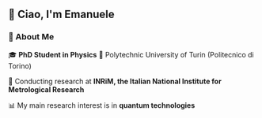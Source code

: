 ## 👋 Ciao, I'm Emanuele

<!--
**emanuele-palumbo/emanuele-palumbo** is a ✨ _special_ ✨ repository because its `README.md` (this file) appears on your GitHub profile.
-->

### 🌟 About Me

🎓 **PhD Student in Physics** 
📍 Polytechnic University of Turin (Politecnico di Torino)

🔬 Conducting research at **INRiM, the Italian National Institute for Metrological Research**  

📊 My main research interest is in **quantum technologies**


